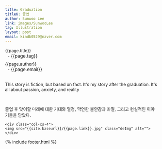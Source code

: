 ```yaml
---
title: Graduation
titleK: 졸업
author: Sunwoo Lee
link: images/SunwooLee
tag: Illustration
layout: post
email: kindb0529@naver.com
---	
```


<div class="container">

<div class="deDep">
{{page.title}}<br>
<p style="font-size:15px; margin:0px; padding:0px 0px 0px 8px; margin:0px 0px 8px 0px;">- {{page.tag}}</p>
{{page.author}}<br>
<p style="font-size:15px; margin:0px; padding:0px 0px 0px 8px;">- {{page.email}}</p>
</div>

<br>

<div class="det lato">



This story is fiction, but based on fact. It's my story after the graduation. It's all about passion, anxiety, and reality



</div>

<br>

<div class="noto">

졸업 후 맞이할 미래에 대한 기대와 열정, 막연한 불안감과 좌절, 그리고 현실적인 이야기들을 담았다.


</div>

<div class="row" class="imgcolor">
	
	<div class="col-xs-4">
	<img src="{{site.baseurl}}/{{page.link}}.jpg" class="deImg" alt=""></div>
	
</div>

	

</div> 

{% include footer.html %}
